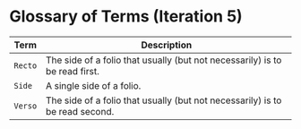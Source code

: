 # Glossary of Terms (Iteration 5)

| Term         | Description                                                           |
|--------------|-----------------------------------------------------------------------|
| `Recto`      | The side of a folio that usually (but not necessarily) is to be read first. |
| `Side`       | A single side of a folio. |
| `Verso`      | The side of a folio that usually (but not necessarily) is to be read second. |
